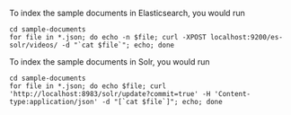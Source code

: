 To index the sample documents in Elasticsearch, you would run

    cd sample-documents
    for file in *.json; do echo -n $file; curl -XPOST localhost:9200/es-solr/videos/ -d "`cat $file`"; echo; done

To index the sample documents in Solr, you would run

    cd sample-documents
    for file in *.json; do echo $file; curl 'http://localhost:8983/solr/update?commit=true' -H 'Content-type:application/json' -d "[`cat $file`]"; echo; done
